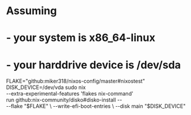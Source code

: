 # Assuming
# - your system is x86_64-linux
# - your harddrive device is /dev/sda
FLAKE="github:miker318/nixos-config/master#nixostest"
DISK_DEVICE=/dev/vda
sudo nix \
    --extra-experimental-features 'flakes nix-command' \
    run github:nix-community/disko#disko-install -- \
    --flake "$FLAKE" \
    --write-efi-boot-entries \
    --disk main "$DISK_DEVICE"
